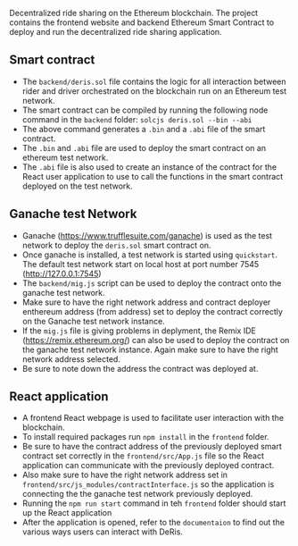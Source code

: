 Decentralized ride sharing on the Ethereum blockchain.
The project contains the frontend website and backend Ethereum Smart Contract to deploy and run the decentralized ride sharing application.

## Smart contract
* The `backend/deris.sol` file contains the logic for all interaction between rider and driver orchestrated on the blockchain run on an Ethereum test network. 
* The smart contract can be compiled by running the following node command in the `backend` folder: `solcjs deris.sol --bin --abi`
* The above command generates a `.bin` and a `.abi` file of the smart contract.
* The `.bin` and `.abi` file are used to deploy the smart contract on an ethereum test network. 
* The `.abi` file is also used to create an instance of the contract for the React user application to use to call the functions in the smart contract deployed on the test network.

## Ganache test Network
* Ganache (https://www.trufflesuite.com/ganache) is used as the test network to deploy the `deris.sol` smart contract on.
* Once ganache is installed, a test network is started using `quickstart`. The default test network start on local host at port number 7545 (http://127.0.0.1:7545)
* The `backend/mig.js` script can be used to deploy the contract onto the ganache test network.
* Make sure to have the right network address and contract deployer enthereum address (from address) set to deploy the contract correctly on the Ganache test network instance.
* If the `mig.js` file is giving problems in deplyment, the Remix IDE (https://remix.ethereum.org/) can also be used to deploy the contract on the ganache test network instance. Again make sure to have the right network address selected. 
* Be sure to note down the address the contract was deployed at.

## React application
* A frontend React webpage is used to facilitate user interaction with the blockchain. 
* To install required packages run `npm install` in the `frontend` folder.
* Be sure to have the contract address of the previously deployed smart contract set correctly in the `frontend/src/App.js` file so the React application can communicate with the previously deployed contract. 
* Also make sure to have the right network address set in `frontend/src/js_modules/contractInterface.js` so the application is connecting the the ganache test network previously deployed.
* Running the `npm run start` command in teh `frontend` folder should start up the React application
* After the application is opened, refer to the `documentaion` to find out the various ways users can interact with DeRis.


